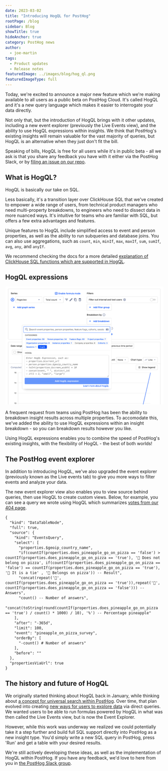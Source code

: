```yaml
---
date: 2023-03-02
title: "Introducing HogQL for PostHog"
rootPage: /blog
sidebar: Blog
showTitle: true
hideAnchor: true
category: PostHog news
author:
  - joe-martin
tags:
  - Product updates
  - Release notes
featuredImage: ../images/blog/hog_ql.png
featuredImageType: full
---
```


Today, we're excited to announce a major new feature which we're making available to all users as a public beta on PostHog Cloud. It's called HogQL and it's a new query language which makes it easier to interrogate your data directly.

Not only that, but the introduction of HogQL brings with it other updates, including a new event explorer (previously the Live Events view), and the ability to use HogQL expressions within insights. We think that PostHog's existing insights will remain valuable for the vast majority of queries, but HogQL is an alternative when they just don't fit the bill.

Speaking of bills, HogQL is free for all users while it's in public beta - all we ask is that you share any feedback you have with it either via the PostHog Slack, or by [filing an issue on our repo](https://github.com/PostHog/).

## What is HogQL?

HogQL is basically our take on SQL. 

Less basically, it's a transition layer over ClickHouse SQL that we've created to empower a wide range of users, from technical product managers who need multi-property breakdowns, to engineers who need to dissect data in more nuanced ways. It's intuitive for teams who are familiar with SQL, but offers a few extra advantages and features.

Unique features to HogQL include simplified access to event and person properties, as well as the ability to run subqueries and database joins. You can also use aggregations, such as `count`, `min`, `minIf`, `max`, `maxIf`, `sum`, `sumIf`, `avg`, `any`, and `anyIf`.

We recommend checking the docs for a more detailed [explanation of ClickHouse SQL functions which are supported in HogQL](/manual/hogql).

## HogQL expressions
![HogQL trends breakdown filter](../images/features/hogql/trends-breakdown.png)

A frequent request from teams using PostHog has been the ability to breakdown insight results across multiple properties. To accomodate this, we've added the ability to use HogQL expressions within an insight breakdown - so you can breakdown results however you like. 

Using HogQL expressions enables you to combine the speed of PostHog's existing insights, with the flexibility of HogQL - the best of both worlds!

## The PostHog event explorer 

In addition to introducing HogQL, we've also upgraded the event explorer (previously known as the Live events tab) to give you more ways to filter events and analyze your data.

The new event explorer view also enables you to view source behind queries, then use HogQL to create custom views. Below, for example, you can see a query we wrote using HogQL which summarizes [votes from our 404 page](/hedgehogsgalore).

```
{
  "kind": "DataTableNode",
  "full": true,
  "source": {
    "kind": "EventsQuery",
    "select": [
      "properties.$geoip_country_name",
      "if(countIf(properties.does_pineapple_go_on_pizza == 'false') > countIf(properties.does_pineapple_go_on_pizza == 'true'), '🍅 Does not belong on pizza', if(countIf(properties.does_pineapple_go_on_pizza == 'false') == countIf(properties.does_pineapple_go_on_pizza == 'true'), '🥦 It is a tie' , '🍍 Belongs on pizza')) -- Result",
      "concat(repeat('🍍', countIf(properties.does_pineapple_go_on_pizza == 'true')),repeat('🍅', countIf(properties.does_pineapple_go_on_pizza == 'false'))) -- Answers",
      "count() -- Number of answers",
      "concat(toString(round(countIf(properties.does_pineapple_go_on_pizza == 'true') / count() * 1000) / 10), '%') -- Percentage pineapple"
    ],
    "after": "-365d",
    "limit": 100,
    "event": "pineapple_on_pizza_survey",
    "orderBy": [
      "-count() # Number of answers"
    ],
    "before": ""
  },
  "propertiesViaUrl": true
}
```

## The history and future of HogQL

We originally started thinking about HogQL back in January, while thinking about [a concept for universal search within PostHog](https://github.com/PostHog/posthog/issues/7963). Over time, that plan evolved into creating [new ways for users to explore data](https://github.com/PostHog/meta/issues/86) via direct queries. We wanted users to be able to run formulas powered by HogQL in what was then called the Live Events view, but is now the Event Explorer. 

However, while this work was underway we realized we could potentially take it a step further and build full SQL support directly into PostHog as a new insight type. You'd simply write a new SQL query in PostHog, press 'Run' and get a table with your desired results. 

We're still actively developing these ideas, as well as the implementation of HogQL within PostHog. If you have any feedback, we'd love to here from you in [the PostHog Slack group](/slack).

<ArrayCTA />
